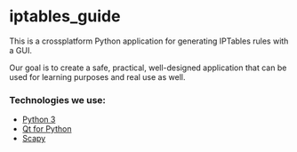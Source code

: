 # iptables_guide

This is a crossplatform Python application for generating IPTables rules with a GUI.

Our goal is to create a safe, practical, well-designed application that can be used for learning purposes and real use as well.

### Technologies we use:
- [Python 3](https://docs.python.org/3/)
- [Qt for Python](https://www.qt.io/qt-for-python)
- [Scapy](https://scapy.net/)

